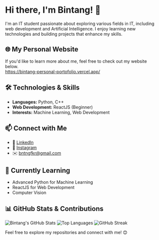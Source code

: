 # Hi there, I'm Bintang! 👋  

I'm an IT student passionate about exploring various fields in IT, including web development and Artificial Intelligence. I enjoy learning new technologies and building projects that enhance my skills.

## 🌐 My Personal Website
If you'd like to learn more about me, feel free to check out my website below. <br>
https://bintang-personal-portofolio.vercel.app/ 

## 🛠️ Technologies & Skills  
- **Languages:** Python, C++  
- **Web Development:** ReactJS (Beginner)  
- **Interests:** Machine Learning, Web Development  

## 📫 Connect with Me  
- 🔗 [LinkedIn](https://www.linkedin.com/in/bintang-fikri-fauzan-2436751b0)  
- 📸 [Instagram](https://www.instagram.com/bintangfikrif/)  
- ✉️ bntngfkr@gmail.com   

## 🚀 Currently Learning  
- Advanced Python for Machine Learning  
- ReactJS for Web Development  
- Computer Vision

## 📊 GitHub Stats & Contributions  

![Bintang's GitHub Stats](https://github-readme-stats.vercel.app/api?username=bintangfikrif&show_icons=true&theme=tokyonight&hide_border=true) 
![Top Languages](https://github-readme-stats.vercel.app/api/top-langs/?username=bintangfikrif&layout=compact&theme=tokyonight&hide_border=true)
![GitHub Streak](https://streak-stats.demolab.com?user=bintangfikrif&theme=tokyonight&hide_border=true)


Feel free to explore my repositories and connect with me! 😊  
